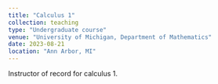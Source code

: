 ```yaml
---
title: "Calculus 1"
collection: teaching
type: "Undergraduate course"
venue: "University of Michigan, Department of Mathematics"
date: 2023-08-21
location: "Ann Arbor, MI"
---
```


Instructor of record for calculus 1.
